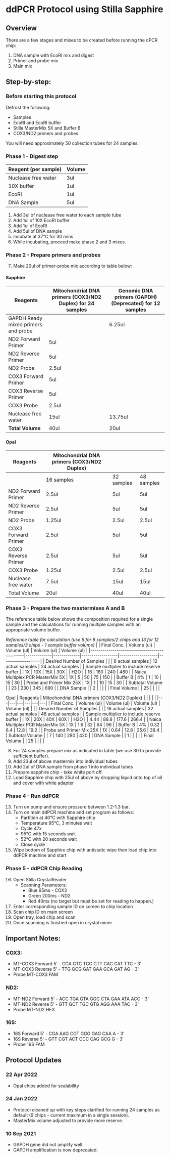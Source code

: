 # ddPCR Protocol using Stilla Sapphire

## Overview

There are a few stages and mixes to be created before running the dPCR chip:

1. DNA sample with EcoRI mix and digest
2. Primer and probe mix
3. Main mix

## Step-by-step:

### Before starting this protocol

Defrost the following:
- Samples
- EcoRI and EcoRI buffer
- Stilla MasterMix 5X and Buffer B
- COX3/ND2 primers and probes

You will need approximately 50 collection tubes for 24 samples.


### Phase 1 - Digest step

| Reagent (per sample) | Volume |
| -------------------- | ------ |
| Nuclease free water  | 3ul    |
| 10X buffer           | 1ul    |
| EcoRI                | 1ul    |
| DNA Sample           | 5ul    |

1. Add 3ul of nuclease free water to each sample tube
2. Add 1ul of 10X EcoRI buffer
3. Add 1ul of EcoRI
4. Add 5ul of DNA sample
5. Incubate at 37&deg;C for 30 mins
6. While incubating, proceed make phase 2 and 3 mixes.

### Phase 2 - Prepare primers and probes

7. Make 20ul of primer-probe mix according to table below:

#### Sapphire

| Reagents                            | Mitochondrial DNA primers (COX3/ND2 Duplex) for 24 samples | Genomic DNA primers (GAPDH) (Deprecated) for 12 samples |
|-------------------------------------|------------------------------------------------------------|---------------------------------------------------------|
| GAPDH Ready mixed primers and probe |                                                            | 6.25ul                                                  |
| ND2 Forward Primer                  | 5ul                                                        |                                                         |
| ND2 Reverse Primer                  | 5ul                                                        |                                                         |
| ND2 Probe                           | 2.5ul                                                      |                                                         |
| COX3 Forward Primer                 | 5ul                                                        |                                                         |
| COX3 Reverse Primer                 | 5ul                                                        |                                                         |
| COX3 Probe                          | 2.5ul                                                      |                                                         |
| Nuclease free water                 | 15ul                                                       | 13.75ul                                                 |
| **Total Volume**                    | 40ul                                                       | 20ul                                                    |


#### Opal

| Reagents | Mitochondrial DNA primers (COX3/ND2 Duplex) |  |  |
|---|---|---|---|
|  | 16 samples | 32 samples | 48 samples |
| ND2 Forward Primer | 2.5ul | 5ul | 5ul |
| ND2 Reverse Primer | 2.5ul | 5ul | 5ul |
| ND2 Probe | 1.25ul | 2.5ul | 2.5ul |
| COX3 Forward Primer | 2.5ul | 5ul | 5ul |
| COX3 Reverse Primer | 2.5ul | 5ul | 5ul |
| COX3 Probe | 1.25ul | 2.5ul | 2.5ul |
| Nuclease free water | 7.5ul | 15ul | 15ul |
| Total Volume | 20ul | 40ul | 40ul |

### Phase 3 - Prepare the two mastermixes A and B

The reference table below shows the composition required for a single sample and the calculations for running multiple samples with an appropriate volume buffer.

_Reference table for calculation (use 9 for 8 samples/2 chips and 13 for 12 samples/3 chips - 1 sample buffer volume)_
|                                             | Final Conc. | Volume (ul) | Volume (ul)      | Volume (ul)       | Volume (ul)       |
|---------------------------------------------|-------------|-------------|------------------|-------------------|-------------------|
| Desired Number of Samples                   |             |             | 8 actual samples | 12 actual samples | 24 actual samples |
| Sample multiplier to include reserve buffer |             | 1X          | 10X              | 15X               | 30X               |
| H2O                                         |             | 16          | 160              | 240               | 480               |
| Naica Multiplex PCR MasterMix 5X            | 1X          | 5           | 50               | 75                | 150               |
| Buffer B                                    | 4%          | 1           | 10               | 15                | 30                |
| Probe and Primer Mix 25X                    | 1X          | 1           | 10               | 15                | 30                |
| Subtotal Volume                             |             | 23          | 230              | 345               | 690               |
| DNA Sample                                  |             | 2           |                  |                   |                   |
| Final Volume                                |             | 25          |                  |                   |                   |

Opal
| Reagents | Mitochondrial DNA primers (COX3/ND2 Duplex) |  |  |  |  |
|---|---|---|---|---|---|
| Final Conc. | Volume (ul) | Volume (ul) | Volume (ul) | Volume (ul) |  |
| Desired Number of Samples |  |  | 16 actual samples | 32 actual samples | 48 actual samples |
| Sample multiplier to include reserve buffer |  | 1X | 20X | 40X | 60X |
| H2O |  | 4.44 | 88.8 | 177.6 | 266.4 |
| Naica Multiplex PCR MasterMix 5X | 1X | 1.6 | 32 | 64 | 96 |
| Buffer B | 4% | 0.32 | 6.4 | 12.8 | 19.2 |
| Probe and Primer Mix 25X | 1X | 0.64 | 12.8 | 25.6 | 38.4 |
| Subtotal Volume |  | 7 | 140 | 280 | 420 |
| DNA Sample |  | 1 |  |  |  |
| Final Volume |  | 25 |  |  |  |

8. For 24 samples prepare mix as indicated in table (we use 30 to provide sufficient buffer).
9. Add 23ul of above mastermix into individual tubes
10. Add 2ul of DNA sample from phase 1 into individual tubes
11. Prepare sapphire chip - take white port off.
12. Load Sapphire chip with 25ul of above by dropping liquid onto top of oil and cover with white adapter

### Phase 4 - Run ddPCR

13. Turn on pump and ensure pressure between 1.2-1.3 bar.
14. Turn on main ddPCR machine and set program as follows:
    - Partition at 40&deg;C with Sapphire chip
    - Temperature 95&deg;C, 3 minutes wait
    - Cycle 47x
    - 95&deg;C with 15 seconds wait
    - 52&deg;C with 20 seconds wait
    - Close cycle
15. Wipe bottom of Sapphire chip with antistatic wipe then load chip into ddPCR machine and start

### Phase 5 - ddPCR Chip Reading

16. Open Stilla CrystalReader
    - Scanning Parameters:
      - Blue 65ms - COX3
      - Green 200ms - ND2
      - Red 40ms (no target but must be set for reading to happen.)
17. Enter corresponding sample ID on screen to chip location
18. Scan chip ID on main screen
19. Open tray, load chip and scan
20. Once scanning is finished open in crystal miner

## Important Notes:

### COX3:

- MT-COX3 Forward 5' - CGA GTC TCC CTT CAC CAT TTC - 3'
- MT-COX3 Reverse 5' - TTG GCG GAT GAA GCA GAT AG - 3'
- Probe MT-COX3 FAM

### ND2:

- MT-ND2 Forward 5' - ACC TGA GTA GGC CTA GAA ATA ACC - 3'
- MT-ND2 Reverse 5' - GTT GCT TGC GTG AGG AAA TAC - 3'
- Probe MT-ND2 HEX

### 16S:
- 16S Forward 5' - CGA AAG CGT GGG GAG CAA A - 3'
- 16S Reverse 5' - GTT CGT ACT CCC CAG GCG G - 3'
- Probe 16S FAM

## Protocol Updates

### 22 Apr 2022
- Opal chips added for scalability

### 24 Jan 2022
- Protocol cleaned up with key steps clarified for running 24 samples as default (6 chips - current maximum in a single session).
- MasterMix volume adjusted to provide more reserve.
### 10 Sep 2021

- GAPDH gene did not amplify well.
- GAPDH amplification is now deprecated.
